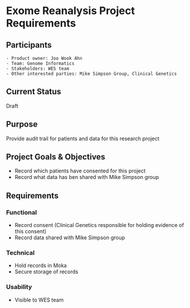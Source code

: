 # Exome Reanalysis Project Requirements
## Participants
    - Product owner: Joo Wook Ahn
    - Team: Genome Informatics
    - Stakeholders: WES team
    - Other interested parties: Mike Simpson Group, Clinical Genetics
## Current Status
Draft
## Purpose
Provide audit trail for patients and data for this research project
## Project Goals & Objectives
* Record which patients have consented for this project
* Record what data has ben shared with Mike Simpson group
## Requirements
### Functional
* Record consent (Clinical Genetics responsible for holding evidence of this consent)
* Record data shared with Mike Simpson group
### Technical
- Hold records in Moka
- Secure storage of records
### Usability
- Visible to WES team
